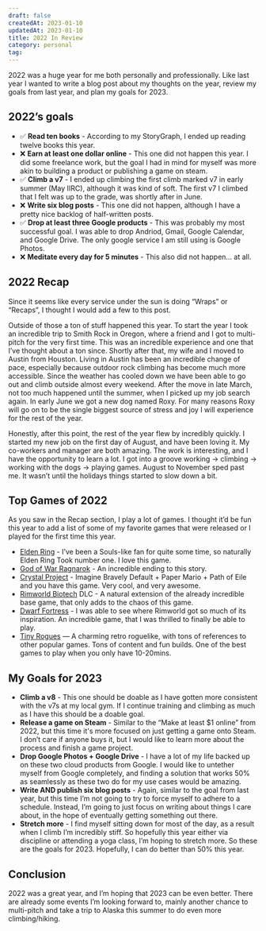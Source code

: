 ```yaml
---
draft: false
createdAt: 2023-01-10
updatedAt: 2023-01-10
title: 2022 In Review
category: personal
tag:
---
```


2022 was a huge year for me both personally and professionally. Like last year I wanted to write a blog post about my thoughts on the year, review my goals from last year, and plan my goals for 2023.

## 2022’s goals

- ✅ **Read ten books** - According to my StoryGraph, I ended up reading twelve books this year.
- ❌ **Earn at least one dollar online** - This one did not happen this year. I did some freelance work, but the goal I had in mind for myself was more akin to building a product or publishing a game on steam.
- ✅ **Climb a v7** - I ended up climbing the first climb marked v7 in early summer (May IIRC), although it was kind of soft. The first v7 I climbed that I felt was up to the grade, was shortly after in June.
- ❌ **Write six blog posts** - This one did not happen, although I have a pretty nice backlog of half-written posts.
- ✅ **Drop at least three Google products** - This was probably my most successful goal. I was able to drop Andriod, Gmail, Google Calendar, and Google Drive. The only google service I am still using is Google Photos.
- ❌ **Meditate every day for 5 minutes** - This also did not happen… at all.

## 2022 Recap

Since it seems like every service under the sun is doing “Wraps” or “Recaps”, I thought I would add a few to this post.

Outside of those a ton of stuff happened this year. To start the year I took an incredible trip to Smith Rock in Oregon, where a friend and I got to multi-pitch for the very first time. This was an incredible experience and one that I’ve thought about a ton since. Shortly after that, my wife and I moved to Austin from Houston. Living in Austin has been an incredible change of pace, especially because outdoor rock climbing has become much more accessible. Since the weather has cooled down we have been able to go out and climb outside almost every weekend.
After the move in late March, not too much happened until the summer, when I picked up my job search again. In early June we got a new dog named Roxy. For many reasons Roxy will go on to be the single biggest source of stress and joy I will experience for the rest of the year.

Honestly, after this point, the rest of the year flew by incredibly quickly. I started my new job on the first day of August, and have been loving it. My co-workers and manager are both amazing. The work is interesting, and I have the opportunity to learn a lot. I got into a groove working -> climbing -> working with the dogs -> playing games. August to November sped past me. It wasn’t until the holidays things started to slow down a bit.

## Top Games of 2022

As you saw in the Recap section, I play a lot of games. I thought it’d be fun this year to add a list of some of my favorite games that were released or I played for the first time this year.

- [Elden Ring](https://store.steampowered.com/app/1245620/ELDEN_RING/) - I’ve been a Souls-like fan for quite some time, so naturally Elden Ring Took number one. I love this game.
- [God of War Ragnarok](https://www.playstation.com/en-us/games/god-of-war-ragnarok/) - An incredible ending to this story.
- [Crystal Project](https://store.steampowered.com/app/1637730/Crystal_Project/) - Imagine Bravely Default + Paper Mario + Path of Eile and you have this game. Very cool, and very awesome.
- [Rimworld Biotech](https://store.steampowered.com/app/1826140/RimWorld__Biotech/) DLC - A natural extension of the already incredible base game, that only adds to the chaos of this game.
- [Dwarf Fortress](https://store.steampowered.com/app/975370/Dwarf_Fortress/) - I was able to see where Rimworld got so much of its inspiration. An incredible game, that I was thrilled to finally be able to play.
- [Tiny Rogues](https://store.steampowered.com/app/2088570/Tiny_Rogues/) — A charming retro roguelike, with tons of references to other popular games. Tons of content and fun builds. One of the best games to play when you only have 10-20mins.

## My Goals for 2023

- **Climb a v8** - This one should be doable as I have gotten more consistent with the v7s at my local gym. If I continue training and climbing as much as I have this should be a doable goal.
- **Release a game on Steam** - Similar to the “Make at least $1 online” from 2022, but this time it's more focused on just getting a game onto Steam. I don’t care if anyone buys it, but I would like to learn more about the process and finish a game project.
- **Drop Google Photos + Google Drive** - I have a lot of my life backed up on these two cloud products from Google. I would like to untether myself from Google completely, and finding a solution that works 50% as seamlessly as these two do for my use cases would be amazing.
- **Write AND publish six blog posts** - Again, similar to the goal from last year, but this time I’m not going to try to force myself to adhere to a schedule. Instead, I’m going to just focus on writing about things I care about, in the hope of eventually getting something out there.
- **Stretch more** - I find myself sitting down for most of the day, as a result when I climb I’m incredibly stiff. So hopefully this year either via discipline or attending a yoga class, I’m hoping to stretch more.
  So these are the goals for 2023. Hopefully, I can do better than 50% this year.

## Conclusion

2022 was a great year, and I’m hoping that 2023 can be even better. There are already some events I’m looking forward to, mainly another chance to multi-pitch and take a trip to Alaska this summer to do even more climbing/hiking.
